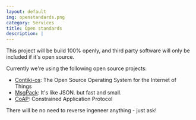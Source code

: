 ```yaml
---
layout: default
img: openstandards.png
category: Services
title: Open standards
description: |
---
```

This project will be build 100% openly, and third party software will only be
included if it's open source.

Currently we're using the following open source projects:
*  [Contiki-os](https://www.google.dk/url?sa=t&rct=j&q=&esrc=s&source=web&cd=9&cad=rja&uact=8&ved=0ahUKEwiE-6yJubzQAhXHBBoKHdozCM8QFghEMAg&url=http%3A%2F%2Fwww.contiki-os.org%2F&usg=AFQjCNEIZHe152VYjnhMGQ1_4zhYP3KN8Q&sig2=iYfUupNVrr2CVmEkXuodQA&bvm=bv.139250283,d.d2s): The Open Source Operating System for the Internet of Things
*  [MsgPack](https://www.google.dk/url?sa=t&rct=j&q=&esrc=s&source=web&cd=1&cad=rja&uact=8&sqi=2&ved=0ahUKEwiz0pH6uLzQAhUCNhoKHccwCP8QFggaMAA&url=http%3A%2F%2Fmsgpack.org%2F&usg=AFQjCNEGMJ7nXDfEoHEuUBPIDb7GL7PdqA&sig2=Uo_noE8ZKi3ba8xWnW1gXA&bvm=bv.139250283,d.d2s): It's like JSON. but fast and small.
*  [CoAP](https://www.google.dk/url?sa=t&rct=j&q=&esrc=s&source=web&cd=1&cad=rja&uact=8&ved=0ahUKEwjvkYbquLzQAhUCtxoKHdVWAwEQFggcMAA&url=http%3A%2F%2Fcoap.technology%2F&usg=AFQjCNE7WCkGzy9tzEph5lZTjwrHcSBouA&sig2=sVJMBT9Htb15ok9AjP3ocQ): Constrained Application Protocol

There will be no need to reverse ingeneer anything - just ask!
